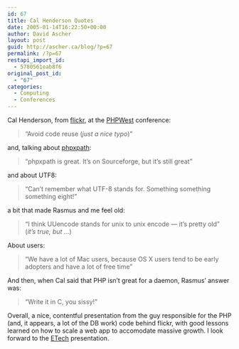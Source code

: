 ```yaml
---
id: 67
title: Cal Henderson Quotes
date: 2005-01-14T16:22:50+00:00
author: David Ascher
layout: post
guid: http://ascher.ca/blog/?p=67
permalink: /?p=67
restapi_import_id:
  - 5780561eab8f6
original_post_id:
  - "67"
categories:
  - Computing
  - Conferences
---
```

Cal Henderson, from [flickr](http://www.flickr.com), at the [PHPWest](http://www.phpwest.com) conference:

> &#8220;Avoid code reuse (_just a nice typo_)&#8221;

and, talking about [phpxpath](http://sourceforge.net/projects/phpxpath/):

> &#8220;phpxpath is great. It&#8217;s on Sourceforge, but it&#8217;s still great&#8221;

and about UTF8:

> &#8220;Can&#8217;t remember what UTF-8 stands for. Something something something eight!&#8221;

a bit that made Rasmus and me feel old:

> &#8220;I think UUencode stands for unix to unix encode &#8212; it&#8217;s pretty old&#8221; (_it&#8217;s true, but &#8230;_)

About users:

> &#8220;We have a lot of Mac users, because OS X users tend to be early adopters and have a lot of free time&#8221;

And then, when Cal said that PHP isn&#8217;t great for a daemon, Rasmus&#8217; answer was:

> &#8220;Write it in C, you sissy!&#8221;

Overall, a nice, contentful presentation from the guy responsible for the PHP (and, it appears, a lot of the DB work) code behind flickr, with good lessons learned on how to scale a web app to accomodate massive growth. I look forward to the [ETech](http://conferences.oreillynet.com/etech/) presentation.
